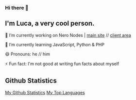 ### Hi there 👋
## I'm Luca, a very cool person.

🔭 I’m currently working on Nero Nodes | [main site](https://neronodes.net) // [client area](https://client.neronodes.net)

🌱 I’m currently learning JavaScript, Python & PHP

😄 Pronouns: he // him

⚡ Fun fact: I'm not good at writing fun facts about myself

## Github Statistics
[My Github Statistics](https://github-readme-stats.vercel.app/api?username=lucatolton&show_icons=false&theme=dracula)
[My Top Languages](https://github-readme-stats.vercel.app/api/top-langs/?username=lucatolton&theme=dracula)

<!-- Resources -->
<!-- Icons: https://simpleicons.org/ -->
<!-- GitHub Stats: https://github.com/anuraghazra/github-readme-stats -->
<!-- Emojis: https://emojipedia.org/emoji/ -->
<!-- HTML Emojis: https://www.fileformat.info/index.htm -->
<!-- Shields: https://shields.io/ -->
<!-- Awesome GitHub Profile README: https://github.com/abhisheknaiidu/awesome-github-profile-readme -->
